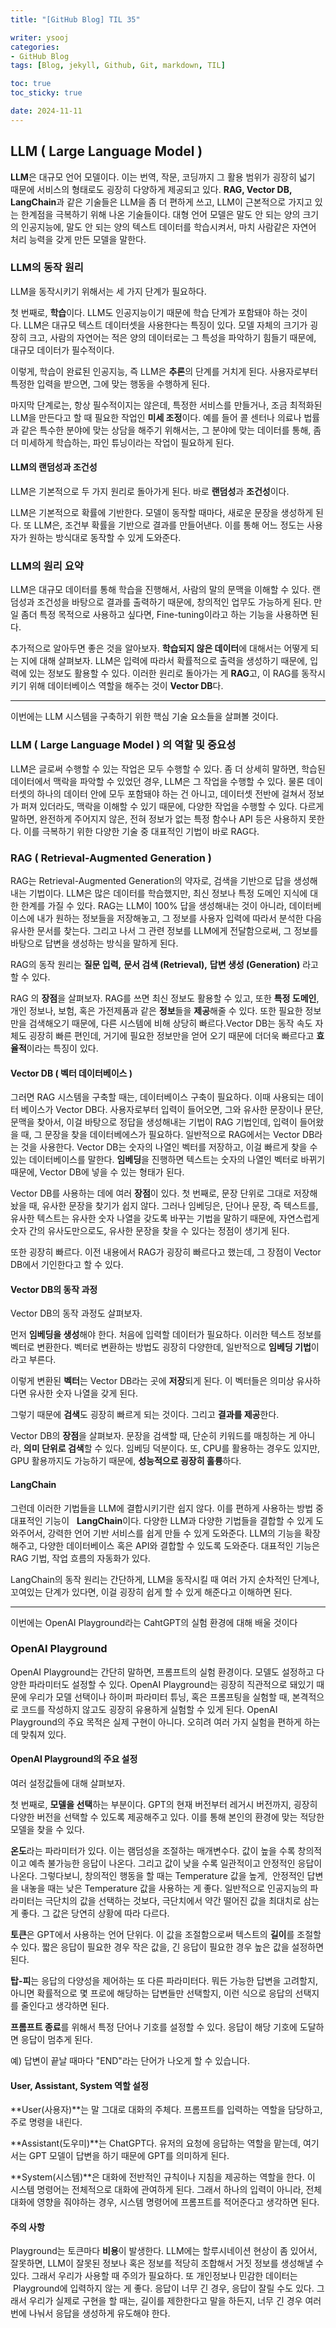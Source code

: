 ```yaml
---
title: "[GitHub Blog] TIL 35"

writer: ysooj
categories:
- GitHub Blog
tags: [Blog, jekyll, Github, Git, markdown, TIL]

toc: true
toc_sticky: true

date: 2024-11-11
---
```


## **LLM ( Large Language Model )**

**LLM**은 대규모 언어 모델이다. 이는 번역, 작문, 코딩까지 그 활용 범위가 굉장히 넓기 때문에 서비스의 형태로도 굉장히 다양하게 제공되고 있다. **RAG, Vector DB, LangChain**과 같은 기술들은 LLM을 좀 더 편하게 쓰고, LLM이 근본적으로 가지고 있는 한계점을 극복하기 위해 나온 기술들이다. 대형 언어 모델은 말도 안 되는 양의 크기의 인공지능에, 말도 안 되는 양의 텍스트 데이터를 학습시켜서, 마치 사람같은 자연어 처리 능력을 갖게 만든 모델을 말한다.

### **LLM의 동작 원리**

LLM을 동작시키기 위해서는 세 가지 단계가 필요하다.

첫 번째로, **학습**이다. LLM도 인공지능이기 때문에 학습 단계가 포함돼야 하는 것이다. LLM은 대규모 텍스트 데이터셋을 사용한다는 특징이 있다. 모델 자체의 크기가 굉장히 크고, 사람의 자연어는 적은 양의 데이터로는 그 특성을 파악하기 힘들기 때문에, 대규모 데이터가 필수적이다.

이렇게, 학습이 완료된 인공지능, 즉 LLM은 **추론**의 단계를 거치게 된다. 사용자로부터 특정한 입력을 받으면, 그에 맞는 행동을 수행하게 된다.

마지막 단계로는, 항상 필수적이지는 않은데, 특정한 서비스를 만들거나, 조금 최적화된 LLM을 만든다고 할 때 필요한 작업인 **미세 조정**이다. 예를 들어 콜 센터나 의료나 법률과 같은 특수한 분야에 맞는 상담을 해주기 위해서는, 그 분야에 맞는 데이터를 통해, 좀 더 미세하게 학습하는, 파인 튜닝이라는 작업이 필요하게 된다.

#### **LLM의 랜덤성과 조건성**

LLM은 기본적으로 두 가지 원리로 돌아가게 된다. 바로 **랜덤성**과 **조건성**이다.

LLM은 기본적으로 확률에 기반한다. 모델이 동작할 때마다, 새로운 문장을 생성하게 된다. 또 LLM은, 조건부 확률을 기반으로 결과를 만들어낸다. 이를 통해 어느 정도는 사용자가 원하는 방식대로 동작할 수 있게 도와준다.

### **LLM의 원리 요약**

LLM은 대규모 데이터를 통해 학습을 진행해서, 사람의 말의 문맥을 이해할 수 있다. 랜덤성과 조건성을 바탕으로 결과를 출력하기 때문에, 창의적인 업무도 가능하게 된다. 만일 좀더 특정 목적으로 사용하고 싶다면, Fine-tuning이라고 하는 기능을 사용하면 된다.

추가적으로 알아두면 좋은 것을 알아보자. **학습되지 않은 데이터**에 대해서는 어떻게 되는 지에 대해 살펴보자. LLM은 입력에 따라서 확률적으로 출력을 생성하기 때문에, 입력에 있는 정보도 활용할 수 있다. 이러한 원리로 돌아가는 게 **RAG**고, 이 RAG를 동작시키기 위해 데이터베이스 역할을 해주는 것이 **Vector DB**다.

---

이번에는 LLM 시스템을 구축하기 위한 핵심 기술 요소들을 살펴볼 것이다.

### **LLM ( Large Language Model ) 의 역할 및 중요성**

LLM은 글로써 수행할 수 있는 작업은 모두 수행할 수 있다. 좀 더 상세히 말하면, 학습된 데이터에서 맥락을 파악할 수 있었던 경우, LLM은 그 작업을 수행할 수 있다. 물론 데이터셋의 하나의 데이터 안에 모두 포함돼야 하는 건 아니고, 데이터셋 전반에 걸쳐서 정보가 퍼져 있더라도, 맥락을 이해할 수 있기 때문에, 다양한 작업을 수행할 수 있다. 다르게 말하면, 완전하게 주어지지 않은, 전혀 정보가 없는 특정 함수나 API 등은 사용하지 못한다. 이를 극복하기 위한 다양한 기술 중 대표적인 기법이 바로 RAG다.

### **RAG ( Retrieval-Augmented Generation )**

RAG는 Retrieval-Augmented Generation의 약자로, 검색을 기반으로 답을 생성해내는 기법이다. LLM은 많은 데이터를 학습했지만, 최신 정보나 특정 도메인 지식에 대한 한계를 가질 수 있다. RAG는 LLM이 100% 답을 생성해내는 것이 아니라, 데이터베이스에 내가 원하는 정보들을 저장해놓고, 그 정보를 사용자 입력에 따라서 분석한 다음 유사한 문서를 찾는다. 그리고 나서 그 관련 정보를 LLM에게 전달함으로써, 그 정보를 바탕으로 답변을 생성하는 방식을 말하게 된다.

RAG의 동작 원리는 **질문 입력,** **문서 검색 (Retrieval),** **답변 생성 (Generation)** 라고 할 수 있다.

RAG 의 **장점**을 살펴보자. RAG를 쓰면 최신 정보도 활용할 수 있고, 또한 **특정 도메인**, 개인 정보나, 보험, 혹은 가전제품과 같은 **정보**들을 **제공**해줄 수 있다. 또한 필요한 정보만을 검색해오기 때문에, 다른 시스템에 비해 상당히 빠르다.Vector DB는 동작 속도 자체도 굉장히 빠른 편인데, 거기에 필요한 정보만을 얻어 오기 때문에 더더욱 빠르다고 **효율적**이라는 특징이 있다.

#### **Vector DB ( 벡터 데이터베이스 )**

그러면 RAG 시스템을 구축할 때는, 데이터베이스 구축이 필요하다. 이때 사용되는 데이터 베이스가 Vector DB다. 사용자로부터 입력이 들어오면, 그와 유사한 문장이나 문단, 문맥을 찾아서, 이걸 바탕으로 정답을 생성해내는 기법이 RAG 기법인데, 입력이 들어왔을 때, 그 문장을 찾을 데이터베에스가 필요하다. 일반적으로 RAG에서는 Vector DB라는 것을 사용한다. Vector DB는 숫자의 나열인 벡터를 저장하고, 이걸 빠르게 찾을 수 있는 데이터베이스를 말한다. **임베딩**을 진행하면 텍스트는 숫자의 나열인 벡터로 바뀌기 때문에, Vector DB에 넣을 수 있는 형태가 된다.

Vector DB를 사용하는 데에 여러 **장점**이 있다. 첫 번째로, 문장 단위로 그대로 저장해놨을 때, 유사한 문장을 찾기가 쉽지 않다. 그러나 임베딩은, 단어나 문장, 즉 텍스트를, 유사한 텍스트는 유사한 숫자 나열을 갖도록 바꾸는 기법을 말하기 때문에, 자연스럽게 숫자 간의 유사도만으로도, 유사한 문장을 찾을 수 있다는 정점이 생기게 된다.

또한 굉장히 빠르다. 이전 내용에서 RAG가 굉장히 빠르다고 했는데, 그 장점이 Vector DB에서 기인한다고 할 수 있다.

#### **Vector DB의 동작 과정**

Vector DB의 동작 과정도 살펴보자.

먼저 **임베딩을 생성**해야 한다. 처음에 입력할 데이터가 필요하다. 이러한 텍스트 정보를 벡터로 변환한다. 벡터로 변환하는 방법도 굉장히 다양한데, 일반적으로 **임베딩 기법**이라고 부른다.

이렇게 변환된 **벡터**는 Vector DB라는 곳에 **저장**되게 된다. 이 벡터들은 의미상 유사하다면 유사한 숫자 나열을 갖게 된다.

그렇기 때문에 **검색**도 굉장히 빠르게 되는 것이다. 그리고 **결과를 제공**한다.

Vector DB의 **장점**을 살펴보자. 문장을 검색할 때, 단순히 키워드를 매칭하는 게 아니라, **의미 단위로 검색**할 수 있다. 임베딩 덕분이다. 또, CPU를 활용하는 경우도 있지만, GPU 활용까지도 가능하기 때문에, **성능적으로 굉장히 훌륭**하다.

#### **LangChain**

그런데 이러한 기법들을 LLM에 결합시키기란 쉽지 않다. 이를 편하게 사용하는 방법 중 대표적인 기능이   **LangChain**이다. 다양한 LLM과 다양한 기법들을 결합할 수 있게 도와주어서, 강력한 언어 기반 서비스를 쉽게 만들 수 있게 도와준다. LLM의 기능을 확장해주고, 다양한 데이터베이스 혹은 API와 결합할 수 있도록 도와준다. 대표적인 기능은 RAG 기법, 작업 흐름의 자동화가 있다.

LangChain의 동작 원리는 간단하게, LLM을 동작시킬 때 여러 가지 순차적인 단계나, 꼬여있는 단계가 있다면, 이걸 굉장히 쉽게 할 수 있게 해준다고 이해하면 된다.

---

이번에는 OpenAI Playground라는 CahtGPT의 실험 환경에 대해 배울 것이다

### **OpenAI Playground**

OpenAI Playground는 간단히 말하면, 프롬프트의 실험 환경이다. 모델도 설정하고 다양한 파라미터도 설정할 수 있다. OpenAI Playground는 굉장히 직관적으로 돼있기 때문에 우리가 모델 선택이나 하이퍼 파라미터 튜닝, 혹은 프롬프팅을 실험할 때, 본격적으로 코드를 작성하지 않고도 굉장히 유용하게 실험할 수 있게 된다. OpenAI Playground의 주요 목적은 실제 구현이 아니다. 오히려 여러 가지 실험을 편하게 하는 데 맞춰져 있다.

#### **OpenAI Playground의 주요 설정**

여러 설정값들에 대해 살펴보자.

첫 번째로, **모델을 선택**하는 부분이다. GPT의 현재 버전부터 레거시 버전까지, 굉장히 다양한 버전을 선택할 수 있도록 제공해주고 있다. 이를 통해 본인의 환경에 맞는 적당한 모델을 찾을 수 있다.

**온도**라는 파라미터가 있다. 이는 램덤성을 조절하는 매개변수다. 값이 높을 수록 창의적이고 예측 불가능한 응답이 나온다. 그리고 값이 낮을 수록 일관적이고 안정적인 응답이 나온다. 그렇다보니, 창의적인 행동을 할 때는 Temperature 값을 높게,  안정적인 답변을 내놓을 때는 낮은 Temperature 값을 사용하는 게 좋다. 일반적으로 인공지능의 파라미터는 극단치의 값을 선택하는 것보다, 극단치에서 약간 떨어진 값을 최대치로 삼는 게 좋다. 그 값은 당연히 상황에 따라 다르다.

**토큰**은 GPT에서 사용하는 언어 단위다. 이 값을 조절함으로써 텍스트의 **길이**를 조절할 수 있다. 짧은 응답이 필요한 경우 작은 값을, 긴 응답이 필요한 경우 높은 값을 설정하면 된다.

**탑-피**는 응답의 다양성을 제어하는 또 다른 파라미터다. 뭐든 가능한 답변을 고려할지, 아니면 확률적으로 몇 프로에 해당하는 답변들만 선택할지, 이런 식으로 응답의 선택지를 줄인다고 생각하면 된다.

**프롬프트 종료**를 위해서 특정 단어나 기호를 설정할 수 있다. 응답이 해당 기호에 도달하면 응답이 멈추게 된다.

예) 답변이 끝날 때마다 "END"라는 단어가 나오게 할 수 있습니다.

#### **User, Assistant, System 역할 설정**

**User(사용자)**는 말 그대로 대화의 주체다. 프롬프트를 입력하는 역할을 담당하고, 주로 명령을 내린다.

**Assistant(도우미)**는 ChatGPT다. 유저의 요청에 응답하는 역할을 맡는데, 여기서는 GPT 모델이 답변을 하기 때문에 GPT를 의미하게 된다.

**System(시스템)**은 대화에 전반적인 규칙이나 지침을 제공하는 역할을 한다. 이 시스템 명령어는 전체적으로 대화에 관여하게 된다. 그래서 하나의 입력이 아니라, 전체 대화에 영향을 줘야하는 경우, 시스템 명령어에 프롬프트를 적어준다고 생각하면 된다.

#### **주의 사항**

Playground는 토큰마다 **비용**이 발생한다. LLM에는 할루시네이션 현상이 좀 있어서, 잘못하면, LLM이 잘못된 정보나 혹은 정보를 적당히 조합해서 거짓 정보를 생성해낼 수 있다. 그래서 우리가 사용할 때 주의가 필요하다. 또 개인정보나 민감한 데이터는  Playground에 입력하지 않는 게 좋다. 응답이 너무 긴 경우, 응답이 잘릴 수도 있다. 그래서 우리가 실제로 구현을 할 때는, 길이를 제한한다고 말을 하든지, 너무 긴 경우 여러 번에 나눠서 응답을 생성하게 유도해야 한다.